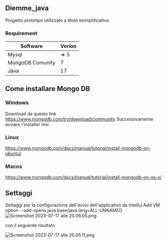 ## Diemme_java
Progetto prototipo utilizzato a titolo esimplificativo

### Requirement 

| Software         | Verion |
|------------------|--------|
| Mysql            | => 5   |
| MongoDB Comunity | 7      |
| Java             | 17     |

## Come installare Mongo DB 

### Windows 
Download da questo link 
https://www.mongodb.com/try/download/community
Successivamente avviare l'installer msi .

### Linux
https://www.mongodb.com/docs/manual/tutorial/install-mongodb-on-ubuntu/

### Macos

https://www.mongodb.com/docs/manual/tutorial/install-mongodb-on-os-x/

## Settaggi
Settaggi per la configurazione dell'avvio dell'applicativo da IntelliJ
Add VM option
--add-opens java.base/java.lang=ALL-UNNAMED
![Screenshot 2023-07-17 alle 20.06.05.png](..%2F..%2F..%2F..%2F..%2F..%2Fvar%2Ffolders%2Fbl%2Fc45fyd3n15d7_xs9dg8q37g40000gn%2FT%2FTemporaryItems%2FNSIRD_screencaptureui_jqSLqD%2FScreenshot%202023-07-17%20alle%2020.06.05.png)

con il seguente risultato 



![Screenshot 2023-07-17 alle 20.05.11.png](..%2F..%2F..%2F..%2F..%2F..%2Fvar%2Ffolders%2Fbl%2Fc45fyd3n15d7_xs9dg8q37g40000gn%2FT%2FTemporaryItems%2FNSIRD_screencaptureui_1FMQpP%2FScreenshot%202023-07-17%20alle%2020.05.11.png)



